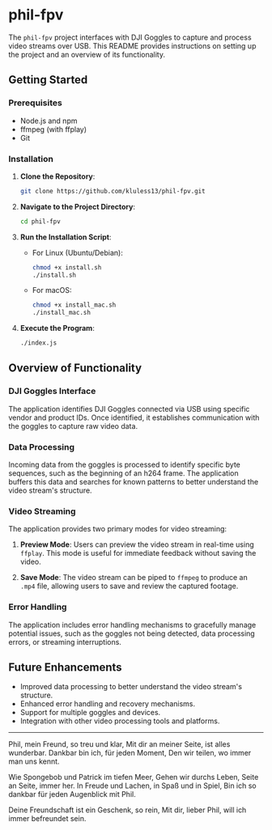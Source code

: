 # phil-fpv

The `phil-fpv` project interfaces with DJI Goggles to capture and process video streams over USB. This README provides instructions on setting up the project and an overview of its functionality.

## Getting Started

### Prerequisites

- Node.js and npm
- ffmpeg (with ffplay)
- Git

### Installation

1. **Clone the Repository**:
   ```bash
   git clone https://github.com/kluless13/phil-fpv.git
   ```

2. **Navigate to the Project Directory**:
   ```bash
   cd phil-fpv
   ```

3. **Run the Installation Script**:
   - For Linux (Ubuntu/Debian):
     ```bash
     chmod +x install.sh
     ./install.sh
     ```

   - For macOS:
     ```bash
     chmod +x install_mac.sh
     ./install_mac.sh
     ```

4. **Execute the Program**:
   ```bash
   ./index.js
   ```

## Overview of Functionality

### DJI Goggles Interface

The application identifies DJI Goggles connected via USB using specific vendor and product IDs. Once identified, it establishes communication with the goggles to capture raw video data.

### Data Processing

Incoming data from the goggles is processed to identify specific byte sequences, such as the beginning of an h264 frame. The application buffers this data and searches for known patterns to better understand the video stream's structure.

### Video Streaming

The application provides two primary modes for video streaming:

1. **Preview Mode**: Users can preview the video stream in real-time using `ffplay`. This mode is useful for immediate feedback without saving the video.

2. **Save Mode**: The video stream can be piped to `ffmpeg` to produce an `.mp4` file, allowing users to save and review the captured footage.

### Error Handling

The application includes error handling mechanisms to gracefully manage potential issues, such as the goggles not being detected, data processing errors, or streaming interruptions.

## Future Enhancements

- Improved data processing to better understand the video stream's structure.
- Enhanced error handling and recovery mechanisms.
- Support for multiple goggles and devices.
- Integration with other video processing tools and platforms.

---
Phil, mein Freund, so treu und klar,
Mit dir an meiner Seite, ist alles wunderbar.
Dankbar bin ich, für jeden Moment,
Den wir teilen, wo immer man uns kennt.

Wie Spongebob und Patrick im tiefen Meer,
Gehen wir durchs Leben, Seite an Seite, immer her.
In Freude und Lachen, in Spaß und in Spiel,
Bin ich so dankbar für jeden Augenblick mit Phil.

Deine Freundschaft ist ein Geschenk, so rein,
Mit dir, lieber Phil, will ich immer befreundet sein.
